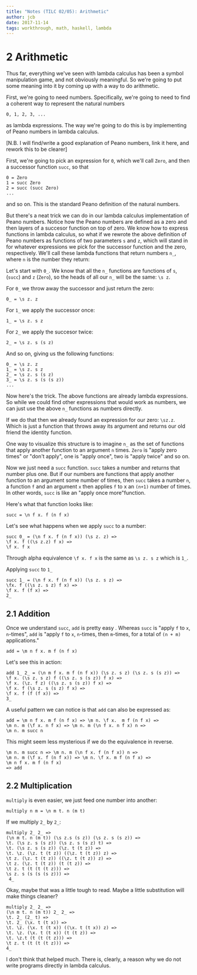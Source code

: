 ```yaml
---
title: "Notes (TILC 02/05): Arithmetic"
author: jcb
date: 2017-11-14
tags: workthrough, math, haskell, lambda
---
```


# 2 Arithmetic

Thus far, everything we've seen with lambda calculus has been a symbol
manipulation game, and not obviously meaningful. So we're going to put some
meaning into it by coming up with a way to do arithmetic.

First, we're going to need numbers. Specifically, we're going to need to
find a coherent way to represent the natural numbers

```
0, 1, 2, 3, ...
```

as lambda expressions. The way we're going to do this is by implementing of
Peano numbers in lambda calculus.

[N.B. I will find/write a good explanation of Peano numbers, link it
here, and rework this to be clearer]

First, we're going to pick an expression for `0`, which we'll call
`Zero`, and then a successor function `succ`, so that

```
0 = Zero
1 = succ Zero
2 = succ (succ Zero)
...
```

and so on. This is the standard Peano definition of the natural numbers.

But there's a neat trick we can do in our lambda calculus implementation
of Peano numbers. Notice how the Peano numbers are defined as a zero and
then layers of a succesor function on top of zero.
We know how to express functions in lambda calculus, so what if we rewrote
the above definition of Peano numbers as functions of two parameters `s` and
`z`, which will stand in for whatever expressions we pick for the successor
function and the zero, respectively. We'll call these lambda functions that
return numbers `n_`, where `n` is the number they return:

Let's start with `0_`. We know that all the `n_` functions are
functions of `s`, (`succ`) and `z` (`Zero`), so the
heads of all our `n_` will be the same: `\s z`.

For `0_` we throw away the successor and just return the zero:

```
0_ = \s z. z
```

For `1_` we apply the successor once:

```
1_ = \s z. s z
```

For `2_` we apply the succesor twice:

```
2_ = \s z. s (s z)
```

And so on, giving us the following functions:

```
0_ = \s z. z
1_ = \s z. s z
2_ = \s z. s (s z)
3_ = \s z. s (s (s z))
...
```

Now here's the trick. The above functions are already lambda expressions. So
while we could find other expressions that would work as numbers, we can
just use the above `n_` functions as numbers directly.

If we do that then we already found an expression for our zero: `\sz.z`.
Which is just a function that throws away its argument and returns our old friend
the identity function.

One way to visualize this structure is to imagine `n_` as the set of functions
that apply another function to an argument `n` times. `Zero` is "apply zero
times" or "don't apply", one is "apply once", two is "apply twice" and so on.

Now we just need a `succ` function. `succ` takes a number and returns
that number plus one. But if our numbers are functions that apply another
function to an argument some number of times, then `succ` takes
a number `n`, a function `f` and an argument `x` then applies `f` to x
an `(n+1)` number of times. In other words, `succ` is like an "apply once
more"function.

Here's what that function looks like:

    succ = \n f x. f (n f x)

Let's see what happens when we apply `succ` to a number:

```
succ 0_ = (\n f x. f (n f x)) (\s z. z) =>
\f x. f ((\s z.z) f x) =>
\f x. f x
```

Through alpha equivalence `\f x. f x` is the same as `\s z. s z`
which is `1_`.

Applying `succ` to `1_`

```
succ 1_ = (\n f x. f (n f x)) (\s z. s z) =>
\fx. f ((\s z. s z) f x) =>
\f x. f (f x) =>
2_
```

## 2.1 Addition

Once we understand `succ`, `add` is pretty easy . Whereas `succ` is
"apply `f` to `x`, `n`-times", `add` is "apply `f` to `x`, `n`-times, then
`m`-times, for a total of `(n + m)` applications."

```
add = \m n f x. m f (n f x)
```

Let's see this in action:

```
add 1_ 2_ = (\n m f x. m f (n f x)) (\s z. s z) (\s z. s (s z)) =>
\f x. (\s z. s z) f ((\s z. s (s z)) f x) =>
\f x. (\z. f z) ((\s z. s (s z)) f x) =>
\f x. f (\s z. s (s z) f x) =>
\f x. f (f (f x)) =>
3_
```

A useful pattern we can notice is that `add` can also be expressed as:

```
add = \m n f x. m f (n f x) => \m n. \f x.  m f (n f x) =>
\m n. m (\f x. n f x) => \m n. m (\n f x. n f x) n =>
\m n. m succ n
```

This might seem less mysterious if we do the equivalence in reverse.

```
\m n. m succ n => \m n. m (\n f x. f (n f x)) n =>
\m n. m (\f x. f (n f x)) => \m n. \f x. m f (n f x) =>
\m n f x. m f (n f x)
=> add
```

## 2.2 Multiplication

`multiply` is even easier, we just feed one number into another:

```
multiply n m = \n m t. n (m t)
```

If we multiply `2_` by `2_`:

```
multiply 2_ 2_ =>
(\n m t. n (m t)) (\s z.s (s z)) (\s z. s (s z)) =>
\t. (\s z. s (s z)) (\s z. s (s z) t) =>
\t. (\s z. s (s z)) (\z. t (t z)) =>
\t. \z. (\z. t (t z)) ((\z. t (t z)) z) =>
\t z. (\z. t (t z)) ((\z. t (t z)) z) =>
\t z. (\z. t (t z)) (t (t z)) =>
\t z. t (t (t (t z))) =>
\s z. s (s (s (s z))) =>
 4_
```

Okay, maybe that was a little tough to read. Maybe a little substitution
will make things cleaner?

```
multiply 2_ 2_ =>
(\n m t. n (m t)) 2_ 2_ =>
\t. 2_ (2_ t) =>
\t. 2_ (\x. t (t x)) =>
\t. \z. (\x. t (t x)) ((\x. t (t x)) z) =>
\t. \z. (\x. t (t x)) (t (t z)) =>
\t. \z.t (t (t (t z))) =>
\t z. t (t (t (t z))) =>
4_
```

I don't think that helped much. There is, clearly, a reason why we do not write
programs directly in lambda calculus.
